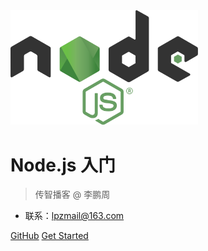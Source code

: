 <img src="./media/1200px-Node.js_logo.svg.png" width="300" alt="">

# Node.js 入门

> 传智播客 @ 李鹏周

- 联系：lpzmail@163.com

[GitHub](https://github.com/lipengzhou/nodejs-tutorial)
[Get Started](README)
